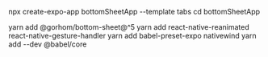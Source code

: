 npx create-expo-app bottomSheetApp --template tabs
cd bottomSheetApp

yarn add @gorhom/bottom-sheet@^5
yarn add react-native-reanimated react-native-gesture-handler
yarn add babel-preset-expo nativewind
yarn add --dev @babel/core
